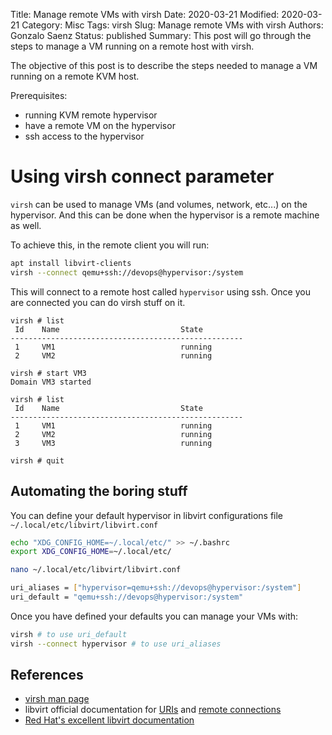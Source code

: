 Title: Manage remote VMs with virsh
Date: 2020-03-21
Modified: 2020-03-21
Category: Misc
Tags: virsh
Slug: Manage remote VMs with virsh
Authors: Gonzalo Saenz
Status: published
Summary: This post will go through the steps to manage a VM running on a remote host with virsh.

The objective of this post is to describe the steps needed to manage a VM running on a remote KVM host.

Prerequisites:

* running KVM remote hypervisor
* have a remote VM on the hypervisor
* ssh access to the hypervisor

# Using virsh connect parameter

`virsh` can be used to manage VMs (and volumes, network, etc...) on the hypervisor. And this can be done when the hypervisor is a remote machine as well.

To achieve this, in the remote client you will run:
```sh
apt install libvirt-clients
virsh --connect qemu+ssh://devops@hypervisor:/system
```

This will connect to a remote host called `hypervisor` using ssh. Once you are connected you can do virsh stuff on it.

```
virsh # list
 Id    Name                           State
----------------------------------------------------
 1     VM1                            running
 2     VM2                            running

virsh # start VM3
Domain VM3 started

virsh # list
 Id    Name                           State
----------------------------------------------------
 1     VM1                            running
 2     VM2                            running
 3     VM3                            running

virsh # quit
```

## Automating the boring stuff

You can define your default hypervisor in libvirt configurations file `~/.local/etc/libvirt/libvirt.conf`

```sh
echo "XDG_CONFIG_HOME=~/.local/etc/" >> ~/.bashrc
export XDG_CONFIG_HOME=~/.local/etc/
```

```sh
nano ~/.local/etc/libvirt/libvirt.conf

uri_aliases = ["hypervisor=qemu+ssh://devops@hypervisor:/system"]
uri_default = "qemu+ssh://devops@hypervisor:/system"
```

Once you have defined your defaults you can manage your VMs with:
```sh
virsh # to use uri_default
virsh --connect hypervisor # to use uri_aliases
```

## References
* [virsh man page](https://manpages.ubuntu.com/manpages/bionic/man1/virsh.1.html)
* libvirt official documentation for [URIs](https://libvirt.org/uri.html) and [remote connections](https://libvirt.org/remote.html)
* [Red Hat's excellent libvirt documentation](https://access.redhat.com/documentation/en-us/red_hat_enterprise_linux/7/html/virtualization_deployment_and_administration_guide/chap-Remote_management_of_guests#form-Transport_modes-Remote_URIs)
